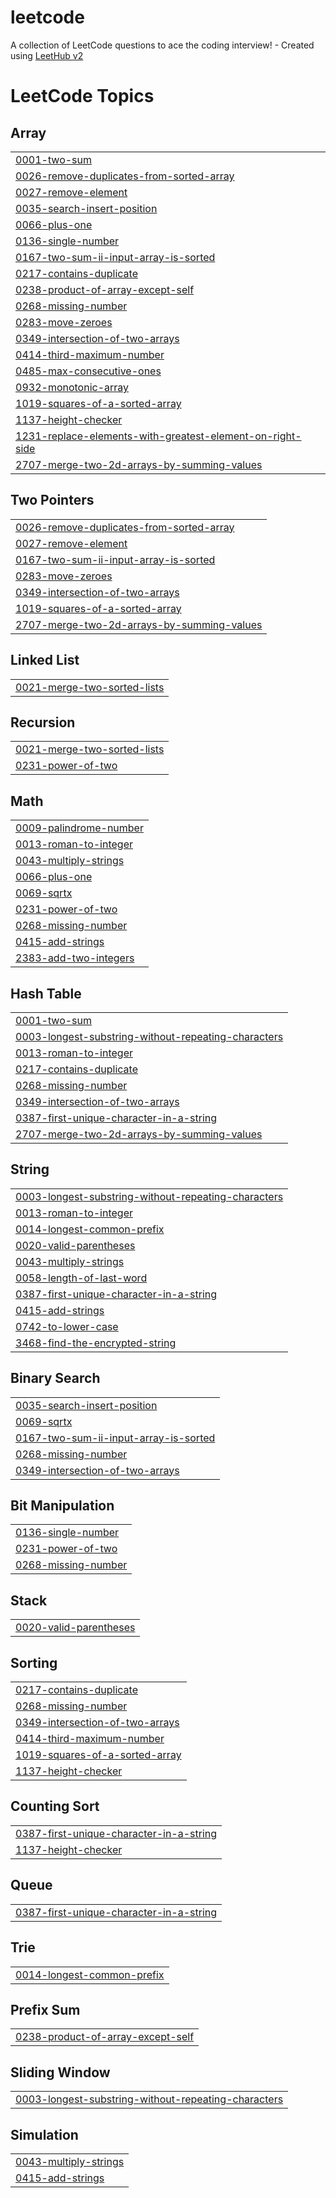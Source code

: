 # leetcode
A collection of LeetCode questions to ace the coding interview! - Created using [LeetHub v2](https://github.com/arunbhardwaj/LeetHub-2.0)

<!---LeetCode Topics Start-->
# LeetCode Topics
## Array
|  |
| ------- |
| [0001-two-sum](https://github.com/Krizzz-48/leetcode/tree/master/0001-two-sum) |
| [0026-remove-duplicates-from-sorted-array](https://github.com/Krizzz-48/leetcode/tree/master/0026-remove-duplicates-from-sorted-array) |
| [0027-remove-element](https://github.com/Krizzz-48/leetcode/tree/master/0027-remove-element) |
| [0035-search-insert-position](https://github.com/Krizzz-48/leetcode/tree/master/0035-search-insert-position) |
| [0066-plus-one](https://github.com/Krizzz-48/leetcode/tree/master/0066-plus-one) |
| [0136-single-number](https://github.com/Krizzz-48/leetcode/tree/master/0136-single-number) |
| [0167-two-sum-ii-input-array-is-sorted](https://github.com/Krizzz-48/leetcode/tree/master/0167-two-sum-ii-input-array-is-sorted) |
| [0217-contains-duplicate](https://github.com/Krizzz-48/leetcode/tree/master/0217-contains-duplicate) |
| [0238-product-of-array-except-self](https://github.com/Krizzz-48/leetcode/tree/master/0238-product-of-array-except-self) |
| [0268-missing-number](https://github.com/Krizzz-48/leetcode/tree/master/0268-missing-number) |
| [0283-move-zeroes](https://github.com/Krizzz-48/leetcode/tree/master/0283-move-zeroes) |
| [0349-intersection-of-two-arrays](https://github.com/Krizzz-48/leetcode/tree/master/0349-intersection-of-two-arrays) |
| [0414-third-maximum-number](https://github.com/Krizzz-48/leetcode/tree/master/0414-third-maximum-number) |
| [0485-max-consecutive-ones](https://github.com/Krizzz-48/leetcode/tree/master/0485-max-consecutive-ones) |
| [0932-monotonic-array](https://github.com/Krizzz-48/leetcode/tree/master/0932-monotonic-array) |
| [1019-squares-of-a-sorted-array](https://github.com/Krizzz-48/leetcode/tree/master/1019-squares-of-a-sorted-array) |
| [1137-height-checker](https://github.com/Krizzz-48/leetcode/tree/master/1137-height-checker) |
| [1231-replace-elements-with-greatest-element-on-right-side](https://github.com/Krizzz-48/leetcode/tree/master/1231-replace-elements-with-greatest-element-on-right-side) |
| [2707-merge-two-2d-arrays-by-summing-values](https://github.com/Krizzz-48/leetcode/tree/master/2707-merge-two-2d-arrays-by-summing-values) |
## Two Pointers
|  |
| ------- |
| [0026-remove-duplicates-from-sorted-array](https://github.com/Krizzz-48/leetcode/tree/master/0026-remove-duplicates-from-sorted-array) |
| [0027-remove-element](https://github.com/Krizzz-48/leetcode/tree/master/0027-remove-element) |
| [0167-two-sum-ii-input-array-is-sorted](https://github.com/Krizzz-48/leetcode/tree/master/0167-two-sum-ii-input-array-is-sorted) |
| [0283-move-zeroes](https://github.com/Krizzz-48/leetcode/tree/master/0283-move-zeroes) |
| [0349-intersection-of-two-arrays](https://github.com/Krizzz-48/leetcode/tree/master/0349-intersection-of-two-arrays) |
| [1019-squares-of-a-sorted-array](https://github.com/Krizzz-48/leetcode/tree/master/1019-squares-of-a-sorted-array) |
| [2707-merge-two-2d-arrays-by-summing-values](https://github.com/Krizzz-48/leetcode/tree/master/2707-merge-two-2d-arrays-by-summing-values) |
## Linked List
|  |
| ------- |
| [0021-merge-two-sorted-lists](https://github.com/Krizzz-48/leetcode/tree/master/0021-merge-two-sorted-lists) |
## Recursion
|  |
| ------- |
| [0021-merge-two-sorted-lists](https://github.com/Krizzz-48/leetcode/tree/master/0021-merge-two-sorted-lists) |
| [0231-power-of-two](https://github.com/Krizzz-48/leetcode/tree/master/0231-power-of-two) |
## Math
|  |
| ------- |
| [0009-palindrome-number](https://github.com/Krizzz-48/leetcode/tree/master/0009-palindrome-number) |
| [0013-roman-to-integer](https://github.com/Krizzz-48/leetcode/tree/master/0013-roman-to-integer) |
| [0043-multiply-strings](https://github.com/Krizzz-48/leetcode/tree/master/0043-multiply-strings) |
| [0066-plus-one](https://github.com/Krizzz-48/leetcode/tree/master/0066-plus-one) |
| [0069-sqrtx](https://github.com/Krizzz-48/leetcode/tree/master/0069-sqrtx) |
| [0231-power-of-two](https://github.com/Krizzz-48/leetcode/tree/master/0231-power-of-two) |
| [0268-missing-number](https://github.com/Krizzz-48/leetcode/tree/master/0268-missing-number) |
| [0415-add-strings](https://github.com/Krizzz-48/leetcode/tree/master/0415-add-strings) |
| [2383-add-two-integers](https://github.com/Krizzz-48/leetcode/tree/master/2383-add-two-integers) |
## Hash Table
|  |
| ------- |
| [0001-two-sum](https://github.com/Krizzz-48/leetcode/tree/master/0001-two-sum) |
| [0003-longest-substring-without-repeating-characters](https://github.com/Krizzz-48/leetcode/tree/master/0003-longest-substring-without-repeating-characters) |
| [0013-roman-to-integer](https://github.com/Krizzz-48/leetcode/tree/master/0013-roman-to-integer) |
| [0217-contains-duplicate](https://github.com/Krizzz-48/leetcode/tree/master/0217-contains-duplicate) |
| [0268-missing-number](https://github.com/Krizzz-48/leetcode/tree/master/0268-missing-number) |
| [0349-intersection-of-two-arrays](https://github.com/Krizzz-48/leetcode/tree/master/0349-intersection-of-two-arrays) |
| [0387-first-unique-character-in-a-string](https://github.com/Krizzz-48/leetcode/tree/master/0387-first-unique-character-in-a-string) |
| [2707-merge-two-2d-arrays-by-summing-values](https://github.com/Krizzz-48/leetcode/tree/master/2707-merge-two-2d-arrays-by-summing-values) |
## String
|  |
| ------- |
| [0003-longest-substring-without-repeating-characters](https://github.com/Krizzz-48/leetcode/tree/master/0003-longest-substring-without-repeating-characters) |
| [0013-roman-to-integer](https://github.com/Krizzz-48/leetcode/tree/master/0013-roman-to-integer) |
| [0014-longest-common-prefix](https://github.com/Krizzz-48/leetcode/tree/master/0014-longest-common-prefix) |
| [0020-valid-parentheses](https://github.com/Krizzz-48/leetcode/tree/master/0020-valid-parentheses) |
| [0043-multiply-strings](https://github.com/Krizzz-48/leetcode/tree/master/0043-multiply-strings) |
| [0058-length-of-last-word](https://github.com/Krizzz-48/leetcode/tree/master/0058-length-of-last-word) |
| [0387-first-unique-character-in-a-string](https://github.com/Krizzz-48/leetcode/tree/master/0387-first-unique-character-in-a-string) |
| [0415-add-strings](https://github.com/Krizzz-48/leetcode/tree/master/0415-add-strings) |
| [0742-to-lower-case](https://github.com/Krizzz-48/leetcode/tree/master/0742-to-lower-case) |
| [3468-find-the-encrypted-string](https://github.com/Krizzz-48/leetcode/tree/master/3468-find-the-encrypted-string) |
## Binary Search
|  |
| ------- |
| [0035-search-insert-position](https://github.com/Krizzz-48/leetcode/tree/master/0035-search-insert-position) |
| [0069-sqrtx](https://github.com/Krizzz-48/leetcode/tree/master/0069-sqrtx) |
| [0167-two-sum-ii-input-array-is-sorted](https://github.com/Krizzz-48/leetcode/tree/master/0167-two-sum-ii-input-array-is-sorted) |
| [0268-missing-number](https://github.com/Krizzz-48/leetcode/tree/master/0268-missing-number) |
| [0349-intersection-of-two-arrays](https://github.com/Krizzz-48/leetcode/tree/master/0349-intersection-of-two-arrays) |
## Bit Manipulation
|  |
| ------- |
| [0136-single-number](https://github.com/Krizzz-48/leetcode/tree/master/0136-single-number) |
| [0231-power-of-two](https://github.com/Krizzz-48/leetcode/tree/master/0231-power-of-two) |
| [0268-missing-number](https://github.com/Krizzz-48/leetcode/tree/master/0268-missing-number) |
## Stack
|  |
| ------- |
| [0020-valid-parentheses](https://github.com/Krizzz-48/leetcode/tree/master/0020-valid-parentheses) |
## Sorting
|  |
| ------- |
| [0217-contains-duplicate](https://github.com/Krizzz-48/leetcode/tree/master/0217-contains-duplicate) |
| [0268-missing-number](https://github.com/Krizzz-48/leetcode/tree/master/0268-missing-number) |
| [0349-intersection-of-two-arrays](https://github.com/Krizzz-48/leetcode/tree/master/0349-intersection-of-two-arrays) |
| [0414-third-maximum-number](https://github.com/Krizzz-48/leetcode/tree/master/0414-third-maximum-number) |
| [1019-squares-of-a-sorted-array](https://github.com/Krizzz-48/leetcode/tree/master/1019-squares-of-a-sorted-array) |
| [1137-height-checker](https://github.com/Krizzz-48/leetcode/tree/master/1137-height-checker) |
## Counting Sort
|  |
| ------- |
| [0387-first-unique-character-in-a-string](https://github.com/Krizzz-48/leetcode/tree/master/0387-first-unique-character-in-a-string) |
| [1137-height-checker](https://github.com/Krizzz-48/leetcode/tree/master/1137-height-checker) |
## Queue
|  |
| ------- |
| [0387-first-unique-character-in-a-string](https://github.com/Krizzz-48/leetcode/tree/master/0387-first-unique-character-in-a-string) |
## Trie
|  |
| ------- |
| [0014-longest-common-prefix](https://github.com/Krizzz-48/leetcode/tree/master/0014-longest-common-prefix) |
## Prefix Sum
|  |
| ------- |
| [0238-product-of-array-except-self](https://github.com/Krizzz-48/leetcode/tree/master/0238-product-of-array-except-self) |
## Sliding Window
|  |
| ------- |
| [0003-longest-substring-without-repeating-characters](https://github.com/Krizzz-48/leetcode/tree/master/0003-longest-substring-without-repeating-characters) |
## Simulation
|  |
| ------- |
| [0043-multiply-strings](https://github.com/Krizzz-48/leetcode/tree/master/0043-multiply-strings) |
| [0415-add-strings](https://github.com/Krizzz-48/leetcode/tree/master/0415-add-strings) |
<!---LeetCode Topics End-->
